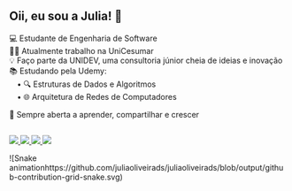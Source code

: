 ## Oii, eu sou a Julia! 💙


💻 Estudante de Engenharia de Software  
🧑‍💻 Atualmente trabalho na UniCesumar  
💡 Faço parte da UNIDEV, uma consultoria júnior cheia de ideias e inovação  
📚 Estudando pela Udemy:  
 • 🔍  Estruturas de Dados e Algoritmos   
 • 🌐  Arquitetura de Redes de Computadores   

💬 Sempre aberta a aprender, compartilhar e crescer
  
##

<div> 
 <a href="https://instagram.com/juliadsanttos" target="_blank">
  <img src="https://img.shields.io/badge/-Instagram-E4405F?style=for-the-badge&logo=instagram&logoColor=white" />
</a>

<a href="https://discord.gg/G9GPg5SA75" target="_blank">
  <img src="https://img.shields.io/badge/Discord-7289DA?style=for-the-badge&logo=discord&logoColor=white" />
</a>

<a href="mailto:juliaoliveiradossantos015@gmail.com" target="_blank">
  <img src="https://img.shields.io/badge/-Gmail-D14836?style=for-the-badge&logo=gmail&logoColor=white" />
</a>

<a href="https://www.linkedin.com/in/juliaoliveira-tech/" target="_blank">
  <img src="https://img.shields.io/badge/-LinkedIn-0077B5?style=for-the-badge&logo=linkedin&logoColor=white" />
</a>
</div>

![Snake animationhttps://github.com/juliaoliveirads/juliaoliveirads/blob/output/github-contribution-grid-snake.svg)

